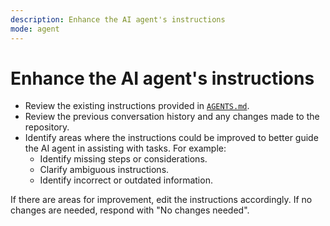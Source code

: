 ```yaml
---
description: Enhance the AI agent's instructions
mode: agent
---
```

# Enhance the AI agent's instructions

- Review the existing instructions provided in
  [`AGENTS.md`](../../AGENTS.md).
- Review the previous conversation history and any changes made to the
  repository.
- Identify areas where the instructions could be improved to better guide the
  AI agent in assisting with tasks. For example:
  - Identify missing steps or considerations.
  - Clarify ambiguous instructions.
  - Identify incorrect or outdated information.

If there are areas for improvement, edit the instructions accordingly. If no
changes are needed, respond with "No changes needed".
